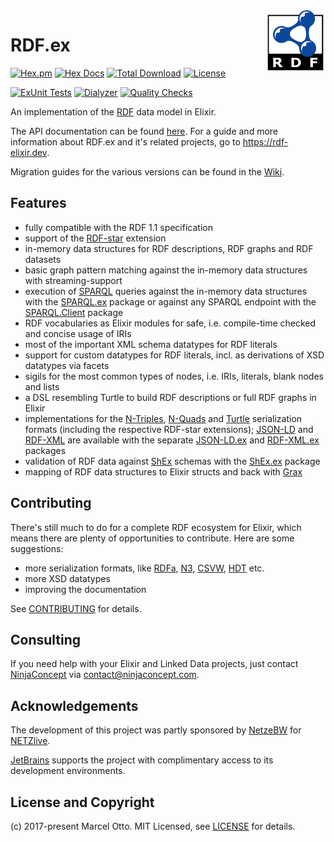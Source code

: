 <img src="rdf-logo.png" align="right" />

# RDF.ex

[![Hex.pm](https://img.shields.io/hexpm/v/rdf.svg?style=flat-square)](https://hex.pm/packages/rdf)
[![Hex Docs](https://img.shields.io/badge/hex-docs-lightgreen.svg)](https://hexdocs.pm/rdf/)
[![Total Download](https://img.shields.io/hexpm/dt/rdf.svg)](https://hex.pm/packages/rdf)
[![License](https://img.shields.io/hexpm/l/rdf.svg)](https://github.com/rdf-elixir/rdf-ex/blob/master/LICENSE.md)

[![ExUnit Tests](https://github.com/rdf-elixir/rdf-ex/actions/workflows/elixir-build-and-test.yml/badge.svg)](https://github.com/rdf-elixir/rdf-ex/actions/workflows/elixir-build-and-test.yml)
[![Dialyzer](https://github.com/rdf-elixir/rdf-ex/actions/workflows/elixir-dialyzer.yml/badge.svg)](https://github.com/rdf-elixir/rdf-ex/actions/workflows/elixir-dialyzer.yml)
[![Quality Checks](https://github.com/rdf-elixir/rdf-ex/actions/workflows/elixir-quality-checks.yml/badge.svg)](https://github.com/rdf-elixir/rdf-ex/actions/workflows/elixir-quality-checks.yml)


An implementation of the [RDF](https://www.w3.org/TR/rdf11-primer/) data model in Elixir.

The API documentation can be found [here](https://hexdocs.pm/rdf/). For a guide and more information about RDF.ex and it's related projects, go to <https://rdf-elixir.dev>.

Migration guides for the various versions can be found in the [Wiki](https://github.com/rdf-elixir/rdf-ex/wiki).


## Features

- fully compatible with the RDF 1.1 specification
- support of the [RDF-star] extension
- in-memory data structures for RDF descriptions, RDF graphs and RDF datasets
- basic graph pattern matching against the in-memory data structures with streaming-support
- execution of [SPARQL] queries against the in-memory data structures with the [SPARQL.ex] package or against any SPARQL endpoint with the [SPARQL.Client] package
- RDF vocabularies as Elixir modules for safe, i.e. compile-time checked and concise usage of IRIs
- most of the important XML schema datatypes for RDF literals
- support for custom datatypes for RDF literals, incl. as derivations of XSD datatypes via facets 
- sigils for the most common types of nodes, i.e. IRIs, literals, blank nodes and lists
- a DSL resembling Turtle to build RDF descriptions or full RDF graphs in Elixir
- implementations for the [N-Triples], [N-Quads] and [Turtle] serialization formats (including the respective RDF-star extensions); [JSON-LD] and [RDF-XML] are available with the separate [JSON-LD.ex] and [RDF-XML.ex] packages
- validation of RDF data against [ShEx] schemas with the [ShEx.ex] package
- mapping of RDF data structures to Elixir structs and back with [Grax] 


## Contributing

There's still much to do for a complete RDF ecosystem for Elixir, which means there are plenty of opportunities to contribute. Here are some suggestions:

- more serialization formats, like [RDFa], [N3], [CSVW], [HDT] etc.
- more XSD datatypes
- improving the documentation

See [CONTRIBUTING](CONTRIBUTING.md) for details.


## Consulting

If you need help with your Elixir and Linked Data projects, just contact [NinjaConcept](https://www.ninjaconcept.com/) via <contact@ninjaconcept.com>.


## Acknowledgements

The development of this project was partly sponsored by [NetzeBW](https://www.netze-bw.de/) for [NETZlive](https://www.netze-bw.de/unsernetz/netzinnovationen/digitalisierung/netzlive).

[JetBrains](https://www.jetbrains.com/?from=RDF.ex) supports the project with complimentary access to its development environments.


## License and Copyright

(c) 2017-present Marcel Otto. MIT Licensed, see [LICENSE](LICENSE.md) for details.


[RDF.ex]:               https://hex.pm/packages/rdf
[JSON-LD.ex]:           https://hex.pm/packages/json_ld
[RDF-XML.ex]:           https://hex.pm/packages/rdf_xml
[SPARQL.ex]:            https://hex.pm/packages/sparql
[SPARQL.Client]:        https://hex.pm/packages/sparql_client
[ShEx.ex]:              https://hex.pm/packages/shex
[Grax]:                 https://hex.pm/packages/grax
[RDF-star]:             https://w3c.github.io/rdf-star/cg-spec
[N-Triples]:            https://www.w3.org/TR/n-triples/
[N-Quads]:              https://www.w3.org/TR/n-quads/
[Turtle]:               https://www.w3.org/TR/turtle/
[N3]:                   https://www.w3.org/TeamSubmission/n3/
[JSON-LD]:              https://www.w3.org/TR/json-ld/
[RDFa]:                 https://www.w3.org/TR/rdfa-syntax/
[RDF-XML]:              https://www.w3.org/TR/rdf-syntax-grammar/
[CSVW]:                 https://www.w3.org/TR/tabular-data-model/
[HDT]:                  http://www.rdfhdt.org/
[SPARQL]:               https://www.w3.org/TR/sparql11-overview/
[ShEx]:                 https://shex.io/
